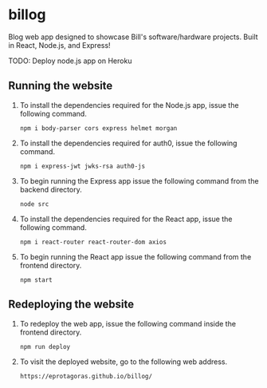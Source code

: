 # billog

Blog web app designed to showcase Bill's software/hardware projects. Built in React, Node.js, and Express!

TODO: Deploy node.js app on Heroku

## Running the website

1. To install the dependencies required for the Node.js app, issue the following command.

    `npm i body-parser cors express helmet morgan`

2. To install the dependencies required for auth0, issue the following command.

    `npm i express-jwt jwks-rsa auth0-js`

3. To begin running the Express app issue the following command from the backend directory.

    `node src`

4. To install the dependencies required for the React app, issue the following command.

    `npm i react-router react-router-dom axios`

5. To begin running the React app issue the following command from the frontend directory.

    `npm start`

## Redeploying the website

1. To redeploy the web app, issue the following command inside the frontend directory.

    `npm run deploy`

2. To visit the deployed website, go to the following web address.

    `https://eprotagoras.github.io/billog/`